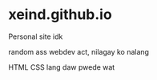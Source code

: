 # xeind.github.io

Personal site idk

random ass webdev act, nilagay ko nalang


HTML CSS lang daw pwede wat
